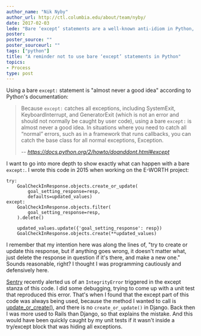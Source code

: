 ```yaml
---
author_name: "Nik Nyby"
author_url: http://ctl.columbia.edu/about/team/nyby/
date: 2017-02-03
lede: "Bare ‘except’ statements are a well-known anti-idiom in Python, and this post illustrates one example why that is."
poster:
poster_source: ""
poster_sourceurl: ""
tags: ["python"]
title: "A reminder not to use bare ‘except’ statements in Python"
topics:
- Process
type: post
---
```


Using a bare `except:` statement is "almost never a good idea"
according to Python's documentation:

> Because `except:` catches all exceptions, including SystemExit,
> KeyboardInterrupt, and GeneratorExit (which is not an error and
> should not normally be caught by user code), using a bare `except:`
> is almost never a good idea. In situations where you need to catch
> all “normal” errors, such as in a framework that runs callbacks, you
> can catch the base class for all normal exceptions, Exception.
>
> -- <cite>https://docs.python.org/2/howto/doanddont.html#except</cite>

I want to go into more depth to show exactly what can happen with a
bare `except:`.  I wrote this code in 2015 when working on the E-WORTH
project:

    try:
        GoalCheckInResponse.objects.create_or_update(
            goal_setting_response=resp,
            defaults=updated_values)
    except:
        GoalCheckInResponse.objects.filter(
            goal_setting_response=resp,
        ).delete()

        updated_values.update({'goal_setting_response': resp})
        GoalCheckInResponse.objects.create(**updated_values)
                                                        

I remember that my intention here was along the lines of, "try to
create or update this response, but if anything goes wrong, it doesn't
matter what, just delete the response in question if it's there, and
make a new one." Sounds reasonable, right? I thought I was programming
cautiously and defensively here.

[Sentry](https://sentry.io) recently alerted us of an `IntegrityError` triggered in the
except stanza of this code. I did some debugging, trying to come up
with a unit test that reproduced this error. That's when I found that
the except part of this code was always being used, because the method
I wanted to call is [update_or_create()](https://docs.djangoproject.com/en/1.10/ref/models/querysets/#update-or-create),
and there is no `create_or_update()` in Django. Back then I was more
used to Rails than Django, so that explains the mistake. And this
would have been quickly caught by my unit tests if it wasn't inside a
try/except block that was hiding all exceptions.

